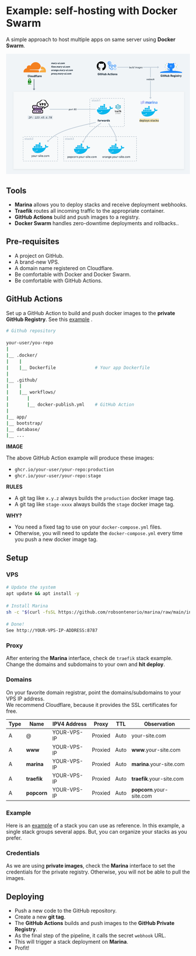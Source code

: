 # Example: self-hosting with Docker Swarm

A simple approach to host multiple apps on same server using **Docker Swarm**.

![img.png](assets/overview.png)

## Tools

- **Marina** allows you to deploy stacks and receive deployment webhooks.
- **Traefik**  routes all incoming traffic to the appropriate container.
- **GitHub Actions** build and push images to a registry.
- **Docker Swarm** handles zero-downtime deployments and rollbacks..

## Pre-requisites

- A project on GitHub.
- A brand-new VPS.
- A domain name registered on Cloudflare.
- Be comfortable with Docker and Docker Swarm.
- Be comfortable with GitHub Actions.

## GitHub Actions

Set up a GitHub Action to build and push docker images to the **private GitHub Registry**. See this  [example](template/github/docker-publish.yml) .

```bash
# Github repository

your-user/you-repo         
|   
|__ .docker/
|    |
|    |__ Dockerfile               # Your app Dockerfile
|
|__ .github/
|    |
|    |__ workflows/
|       |
|       |__ docker-publish.yml    # GitHub Action
|               
|__ app/
|__ bootstrap/
|__ database/
|__ ...
```

**IMAGE**

The above GitHub Action example will produce these images:

- `ghcr.io/your-user/your-repo:production`
- `ghcr.io/your-user/your-repo:stage`

**RULES**

- A git tag like `x.y.z` always builds the `production` docker image tag.
- A git tag like `stage-xxxx` always builds the `stage` docker image tag.

**WHY?**

- You need a fixed tag to use on your `docker-compose.yml` files.
- Otherwise, you will need to update the `docker-compose.yml` every time you push a new docker image tag.

## Setup

### VPS

```bash
# Update the system
apt update && apt install -y 

# Install Marina
sh -c "$(curl -fsSL https://github.com/robsontenorio/marina/raw/main/install.sh)"

# Done!
See http://YOUR-VPS-IP-ADDRESS:8787
```

### Proxy

After entering the **Marina** interface, check de `traefik` stack example.
Change the domains and subdomains to your own and **hit deploy**.

### Domains

On your favorite domain registrar, point the domains/subdomains to your VPS IP address.  
We recommend Cloudflare, because it provides the SSL certificates for free.

| Type | Name        | IPV4 Address | Proxy   | TTL  | Observation               |
|------|-------------|--------------|---------|------|---------------------------|
| A    | @           | YOUR-VPS-IP  | Proxied | Auto | your-site.com             |
| A    | **www**     | YOUR-VPS-IP  | Proxied | Auto | **www**.your-site.com     |
| A    | **marina**  | YOUR-VPS-IP  | Proxied | Auto | **marina**.your-site.com  |
| A    | **traefik** | YOUR-VPS-IP  | Proxied | Auto | **traefik**.your-site.com |
| A    | **popcorn** | YOUR-VPS-IP  | Proxied | Auto | **popcorn**.your-site.com |

### Example

Here is an [example](template/stack) of a stack you can use as reference.
In this example, a single stack groups several apps. But, you can organize your stacks as you prefer.

### Credentials

As we are using **private images**, check the **Marina** interface to set the credentials for the private registry.
Otherwise, you will not be able to pull the images.

## Deploying

- Push a new code to the GitHub repository.
- Create a new **git tag**.
- The **GitHub Actions** builds and push images to the **GitHub Private Registry**.
- As the final step of the pipeline, it calls the secret `webhook` URL.
- This will trigger a stack deployment on **Marina**.
- Profit!
